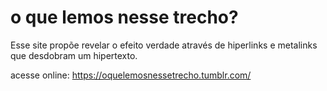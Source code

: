 # o que lemos nesse trecho?
Esse site propõe revelar o efeito verdade através de hiperlinks e metalinks que desdobram um hipertexto.

acesse online:
https://oquelemosnessetrecho.tumblr.com/
